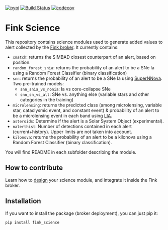 [![pypi](https://img.shields.io/pypi/v/fink-science.svg)](https://pypi.python.org/pypi/fink-science) [![Build Status](https://travis-ci.org/astrolabsoftware/fink-science.svg?branch=master)](https://travis-ci.org/astrolabsoftware/fink-science) [![codecov](https://codecov.io/gh/astrolabsoftware/fink-science/branch/master/graph/badge.svg)](https://codecov.io/gh/astrolabsoftware/fink-science)

# Fink Science

This repository contains science modules used to generate added values to alert collected by the [Fink broker](https://github.com/astrolabsoftware/fink-broker). It currently contains:

- `xmatch`: returns the SIMBAD closest counterpart of an alert, based on position.
- `random_forest_snia`: returns the probability of an alert to be a SNe Ia using a Random Forest Classifier (binary classification)
- `snn`: returns the probability of an alert to be a SNe Ia using [SuperNNova](https://github.com/supernnova/SuperNNova). Two pre-trained models:
  - `snn_snia_vs_nonia`: Ia vs core-collapse SNe
  - `snn_sn_vs_all`: SNe vs. anything else (variable stars and other categories in the training)
- `microlensing`: returns the predicted class (among microlensing, variable star, cataclysmic event, and constant event) & probability of an alert to be a microlensing event in each band using [LIA](https://github.com/dgodinez77/LIA).
- `asteroids`: Determine if the alert is a Solar System Object (experimental).
- `nalerthist`: Number of detections contained in each alert (current+history). Upper limits are not taken into account.
- `kilonova`: returns the probability of an alert to be a kilonova using a Random Forest Classifier (binary classification).

You will find README in each subfolder describing the module.

## How to contribute

Learn how to [design](https://fink-broker.readthedocs.io/en/latest/tutorials/create-science-module/) your science module, and integrate it inside the Fink broker.

## Installation

If you want to install the package (broker deployment), you can just pip it:

```
pip install fink_science
```
